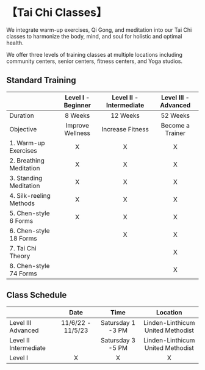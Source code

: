 # 【Tai Chi Classes】

We integrate warm-up exercises, Qi Gong, and meditation into our Tai Chi classes to harmonize the body, mind, and soul for holistic and optimal health. 

We offer three levels of training classes at multiple locations including community centers, senior centers, fitness centers, and Yoga studios. 

## Standard Training

|             |  Level I - Beginner  |Level II - Intermediate | Level III - Advanced |
|------------------|:--------------:|:-----------:|:-----------:|
|   Duration              | 8 Weeks       |  12 Weeks     |  52 Weeks      |
|  Objective  |  Improve Wellness| Increase Fitness | Become a Trainer|
| 1. Warm-up Exercises         |         X    |    X      | X |
| 2. Breathing Meditation         |           X  |    X      | X |
| 3. Standing Meditation         |         X    |    X      | X  |
| 4. Silk-reeling Methods        |          X   |    X      | X |
| 5. Chen-style 6 Forms        |        X      |     X     | X  |
| 6. Chen-style 18 Forms        |              |     X     | X |
| 7. Tai Chi Theory           |              |           | X  |
| 8. Chen-style 74 Forms       |              |           | X |

## Class Schedule

|             |  Date  |Time | Location |
|------------------|:--------------:|:-----------:|:-----------:|
|   Level III Advanced              | 11/6/22 - 11/5/23       |  Satursday 1 -3 PM    |    Linden-Linthicum United Methodist   |
|  Level II Intermediate  |  |Satursday 3 -5 PM | Linden-Linthicum United Methodist |
| Level I         |         X    |    X      | X |

